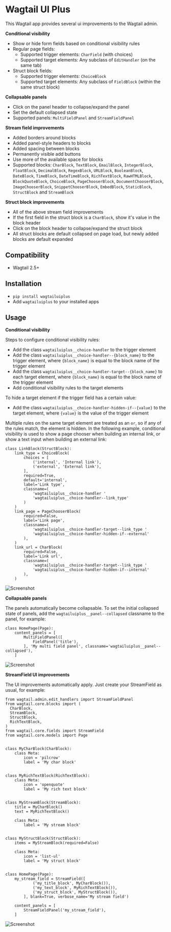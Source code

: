 # Wagtail UI Plus

This Wagtail app provides several ui improvements to the Wagtail admin.

**Conditional visibility**
- Show or hide form fields based on conditional visibility rules
- Regular page fields:
  - Supported trigger elements: `CharField` (with choices)
  - Supported target elements: Any subclass of `EditHandler` (on the same tab)
- Struct block fields:
  - Supported trigger elements: `ChoiceBlock`
  - Supported target elements: Any subclass of `FieldBlock` (within the same struct block)

**Collapsable panels**
- Click on the panel header to collapse/expand the panel
- Set the default collapsed state
- Supported panels: `MultiFieldPanel` and `StreamFieldPanel`

**Stream field improvements**
- Added borders around blocks
- Added panel-style headers to blocks
- Added spacing between blocks
- Permanently visible add buttons
- Use more of the available space for blocks
- Supported blocks: `CharBlock`, `TextBlock`, `EmailBlock`, `IntegerBlock`, `FloatBlock`, `DecimalBlock`, `RegexBlock`, `URLBlock`, `BooleanBlock`, `DateBlock`, `TimeBlock`, `DateTimeBlock`, `RichTextBlock`, `RawHTMLBlock`, `BlockQuoteBlock`, `ChoiceBlock`, `PageChooserBlock`, `DocumentChooserBlock`, `ImageChooserBlock`, `SnippetChooserBlock`, `EmbedBlock`, `StaticBlock`, `StructBlock` and `StreamBlock`

**Struct block improvements**
- All of the above stream field improvements
- If the first field in the struct block is a `CharBlock`, show it's value in the block header
- Click on the block header to collapse/expand the struct block
- All struct blocks are default collapsed on page load, but newly added blocks are default expanded

## Compatibility
- Wagtail 2.5+

## Installation

- `pip install wagtailuiplus`
- Add `wagtailuiplus` to your installed apps

## Usage

**Conditional visibility**

Steps to configure conditional visibility rules:
- Add the class `wagtailuiplus__choice-handler` to the trigger element
- Add the class `wagtailuiplus__choice-handler--{block_name}` to the trigger element, where `{block_name}` is equal to the block name of the trigger element
- Add the class `wagtailuiplus__choice-handler-target--{block_name}` to each target element, where `{block_name}` is equal to the block name of the trigger element
- Add conditional visibility rules to the target elements

To hide a target element if the trigger field has a certain value:
- Add the class `wagtailuiplus__choice-handler-hidden-if--{value}` to the target element, where `{value}` is the value of the trigger element


Multiple rules on the same target element are treated as an `or`, so if any of the rules match, the element is hidden. In the following example, conditional visibility is used to show a page chooser when building an internal link, or show a text input when building an external link:

```
class LinkBlock(StructBlock):
    link_type = ChoiceBlock(
        choices = [
            ('internal', 'Internal link'),
            ('external', 'External link'),
        ],
        required=True,
        default='internal',
        label='Link type',
        classname=(
            'wagtailuiplus__choice-handler '
            'wagtailuiplus__choice-handler--link_type'
        )
    )
    link_page = PageChooserBlock(
        required=False,
        label='Link page',
        classname=(
            'wagtailuiplus__choice-handler-target--link_type '
            'wagtailuiplus__choice-handler-hidden-if--external'
        ),
    )
    link_url = CharBlock(
        required=False,
        label='Link url',
        classname=(
            'wagtailuiplus__choice-handler-target--link_type '
            'wagtailuiplus__choice-handler-hidden-if--internal'
        ),
    )
```

![Screenshot](https://raw.githubusercontent.com/davidcondenl/wagtailuiplus/master/examples/conditional-visibility.gif)

**Collapsable panels**

The panels automatically become collapsable. To set the initial collapsed state of panels, add the `wagtailuiplus__panel--collapsed` classname to the panel, for example:

```
class HomePage(Page):
    content_panels = [
        MultiFieldPanel([
            FieldPanel('title'),
        ], 'My multi field panel', classname='wagtailuiplus__panel--collapsed'),
    ]
```

![Screenshot](https://raw.githubusercontent.com/davidcondenl/wagtailuiplus/master/examples/collapsable-panels.png)

**StreamField UI improvements**

The UI improvements automatically apply. Just create your StreamField as usual, for example:

```
from wagtail.admin.edit_handlers import StreamFieldPanel
from wagtail.core.blocks import (
  CharBlock,
  StreamBlock,
  StructBlock,
  RichTextBlock,
)
from wagtail.core.fields import StreamField
from wagtail.core.models import Page


class MyCharBlock(CharBlock):
    class Meta:
        icon = 'pilcrow'
        label = 'My char block'


class MyRichTextBlock(RichTextBlock):
    class Meta:
        icon = 'openquote'
        label = 'My rich text block'


class MyStreamBlock(StreamBlock):
    title = MyCharBlock()
    text = MyRichTextBlock()

    class Meta:
        label = 'My stream block'


class MyStructBlock(StructBlock):
    items = MyStreamBlock(required=False)

    class Meta:
        icon = 'list-ul'
        label = 'My struct block'


class HomePage(Page):
    my_stream_field = StreamField([
            ('my_title_block', MyCharBlock()),
            ('my_text_block', MyRichTextBlock()),
            ('my_struct_block', MyStructBlock()),
        ], blank=True, verbose_name='My stream field')

    content_panels = [
        StreamFieldPanel('my_stream_field'),
    ]
```
![Screenshot](https://raw.githubusercontent.com/davidcondenl/wagtailuiplus/master/examples/streamfield-improvements.png)
